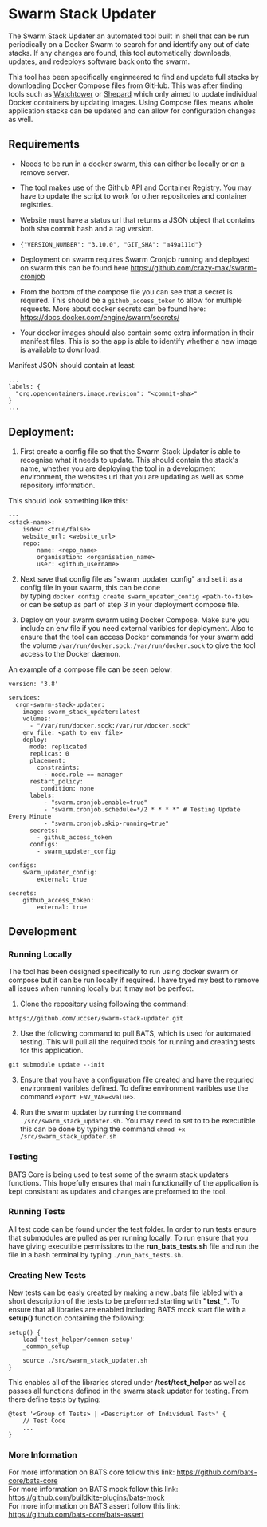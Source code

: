 # Swarm Stack Updater
The Swarm Stack Updater an automated tool built in shell that can be run periodically on a Docker Swarm to search for and identify any out of date stacks. If any changes are found, this tool automatically downloads, updates, and redeploys software back onto the swarm.

This tool has been specifically enginneered to find and update full stacks by downloading Docker Compose files from GitHub. This was after finding tools such as [Watchtower](https://github.com/containrrr/watchtower) or [Shepard](https://github.com/djmaze/shepherd) which only aimed to update individual Docker containers by updating images. Using Compose files means whole application stacks can be updated and can allow for configuration changes as well.  


## Requirements
* Needs to be run in a docker swarm, this can either be locally or on a remove server.
* The tool makes use of the Github API and Container Registry. You may have to update the script to work for other 
repositories and container registries.
* Website must have a status url that returns a JSON object that contains both 
sha commit hash and a tag version.
* ```{"VERSION_NUMBER": "3.10.0", "GIT_SHA": "a49a111d"}```
* Deployment on swarm requires Swarm Cronjob running and deployed on swarm
this can be found here https://github.com/crazy-max/swarm-cronjob
* From the bottom of the compose file you can see that a secret is required. This should be a ```github_access_token``` to allow for multiple requests. More about docker secrets can be found here: https://docs.docker.com/engine/swarm/secrets/

* Your docker images should also contain some extra information in their manifest files. This is so the app is able to identify whether a new image is available to download.

Manifest JSON should contain at least:
```
...
labels: {
  "org.opencontainers.image.revision": "<commit-sha>"
}
...
```

## Deployment:

1. First create a config file so that the Swarm Stack Updater is able to recognise what it needs to update. This should contain the stack's name, whether you are deploying the tool in a development environment, the websites url that you are updating as well as some repository information.

This should look something like this:
```
---
<stack-name>:
    isdev: <true/false>
    website_url: <website_url>
    repo:
        name: <repo_name>
        organisation: <organisation_name>
        user: <github_username>
```

2. Next save that config file as "swarm_updater_config" and set it as a config file in your swarm, this can be done <br />
by typing ```docker config create swarm_updater_config <path-to-file>``` or can be setup as part of step 3 in your deployment compose file.


3. Deploy on your swarm swarm using Docker Compose. Make sure you include an env file if you need external varibles for deployment. Also to ensure that the tool can access Docker commands for your swarm add the volume ```/var/run/docker.sock:/var/run/docker.sock``` to give the tool access to the Docker daemon. 

An example of a compose file can be seen below:
```
version: '3.8'

services:
  cron-swarm-stack-updater:
    image: swarm_stack_updater:latest
    volumes:
      - "/var/run/docker.sock:/var/run/docker.sock"
    env_file: <path_to_env_file>
    deploy:
      mode: replicated
      replicas: 0
      placement:
        constraints:
          - node.role == manager
      restart_policy:
         condition: none
      labels:
          - "swarm.cronjob.enable=true"
          - "swarm.cronjob.schedule=*/2 * * * *" # Testing Update Every Minute
          - "swarm.cronjob.skip-running=true"
      secrets:
        - github_access_token
      configs:
        - swarm_updater_config

configs:
    swarm_updater_config:
        external: true

secrets:
    github_access_token:
        external: true
```

## Development

### Running Locally

The tool has been designed specifically to run using docker swarm or compose but it can be run locally if required. I have tryed my best to remove all issues when running locally but it may not be perfect.

1. Clone the repository using following the command:
```
https://github.com/uccser/swarm-stack-updater.git
```
2. Use the following command to pull BATS, which is used for automated testing. This will pull all the required tools for running and creating tests for this application.
```
git submodule update --init
```
3. Ensure that you have a configuration file created and have the requried environment varibles defined. To define environment varibles use the command ```export ENV_VAR=<value>```.

4. Run the swarm updater by running the command ```./src/swarm_stack_updater.sh.``` You may need to set to to be executible this can be done by typing the command ```chmod +x /src/swarm_stack_updater.sh```

### Testing
BATS Core is being used to test some of the swarm stack updaters functions. This hopefully ensures that main functionailly of the application is kept consistant as updates and changes are preformed to the tool. 

### Running Tests
All test code can be found under the test folder. In order to run tests ensure that submodules are pulled as per running locally.
To run ensure that you have giving executible permissions to the **run_bats_tests.sh** file and run the file in a bash terminal by typing ```./run_bats_tests.sh```.

### Creating New Tests
New tests can be easly created by making a new .bats file labled with a short description of the tests to be preformed starting with **"test_"**. To ensure that all libraries are enabled including BATS mock start file with a **setup()** function containing the following:

```
setup() {
    load 'test_helper/common-setup'
    _common_setup

    source ./src/swarm_stack_updater.sh
}
```

This enables all of the libraries stored under **/test/test_helper** as well as passes all functions defined in the swarm stack updater for testing. From there define tests by typing:

```
@test '<Group of Tests> | <Description of Individual Test>' {
    // Test Code
    ...
}

```

### More Information
For more information on BATS core follow this link: https://github.com/bats-core/bats-core \
For more information on BATS mock follow this link: https://github.com/buildkite-plugins/bats-mock \
For more information on BATS assert follow this link: https://github.com/bats-core/bats-assert




